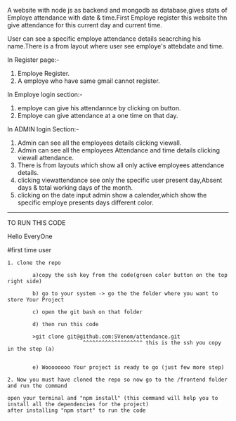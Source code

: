 A website with node js as backend and mongodb as database,gives stats of Employe attendance with date & time.First Employe register this website thn give attendance for this current day and current time.

User can see a specific employe attendance details seacrching his name.There is a from layout where user see employe's attebdate and time.

In Register page:-
1. Employe Register.
2. A employe who have same gmail cannot register.

In Employe login section:-
1. employe can give his attendannce by clicking on button.
2. Employe can give attendance at a one time on that day.

In ADMIN login Section:-
1. Admin can see all the employees details clicking viewall.
1. Admin can see all the employees Attendance and time details clicking viewall attendance.
2. There is from layouts which show all only active employees attendance details.
3. clicking viewattendance see only the specific user present day,Absent days & total working days of the month.
4. clicking on the date input admin show a calender,which show the specific employe presents days different color.

--------------------------------------------------------------------------------------------------------------------------

TO RUN THIS CODE

Hello EveryOne

#first time user

    1. clone the repo

            a)copy the ssh key from the code(green color button on the top right side)

            b) go to your system -> go the the folder where you want to store Your Project

            c) open the git bash on that folder

            d) then run this code

            >git clone git@github.com:SVenom/attendance.git
                            ^^^^^^^^^^^^^^^^^^^ this is the ssh you copy in the step (a)


            e) Woooooooo Your project is ready to go (just few more step)

    2. Now you must have cloned the repo so now go to the /frontend folder and run the command

    open your terminal and "npm install" (this command will help you to install all the dependencies for the project)
    after installing "npm start" to run the code